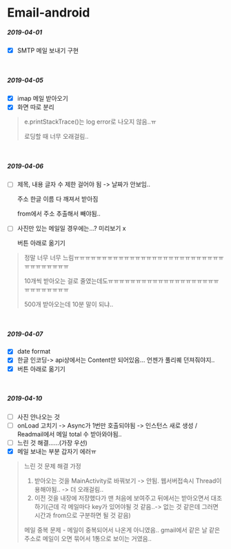 # Email-android

##### 2019-04-01

- [x] SMTP 메일 보내기 구현

<br/>

##### 2019-04-05

- [x] imap 메일 받아오기
- [x] 화면 따로 분리

>e.printStackTrace()는 log error로 나오지 않음..ㅠ
>
>로딩할 때 너무 오래걸림..

<br/>

##### 2019-04-06

- [ ] 제목, 내용 글자 수 제한 걸어야 됨 -> 날짜가 안보임..

  주소 한글 이름 다 깨져서 받아짐

  from에서 주소 추출해서 빼야됨..
- [ ] 사진만 있는 메일일 경우에는…? 미리보기 x 

  버튼 아래로 옮기기

> 정말 너무 너무 느림ㅠㅠㅠㅠㅠㅠㅠㅠㅠㅠㅠㅠㅠㅠㅠㅠㅠㅠㅠㅠㅠㅠㅠㅠㅠㅠㅠㅠㅠㅠㅠㅠㅠㅠㅠ
>
> 10개씩 받아오는 걸로 줄였는데도ㅠㅠㅠㅠㅠㅠㅠㅠㅠㅠㅠㅠㅠㅠㅠㅠㅠㅠㅠㅠㅠㅠㅠㅠㅠㅠㅠㅠ
>
> 500개 받아오는데 10분 말이 되냐..

<br/>

##### 2019-04-07

- [x] date format
- [x] 한글 인코딩-> api상에서는 Content만 되어있음… 언젠가 풀리퀘 던져줘야지..
- [x] 버튼 아래로 옮기기

<br/>

##### 2019-04-10

- [ ] 사진 안나오는 것
- [ ] onLoad 고치기 -> Async가 1번만 호출되야됨 -> 인스턴스 새로 생성 / Readmail에서 메일 total 수 받아와야됨..
- [ ] 느린 것 해결……(가장 우선)
- [x] 메일 보내는 부분 갑자기 에러ㅠ

> 느린 것 문제 해결 가정
>
> 1. 받아오는 것을 MainActivity로 바꿔보기 -> 안됨. 웹서버접속시 Thread이용해야됨.. -> 더 오래걸림..
> 2. 이전 것을 내장에 저장했다가 맨 처음에 보여주고 뒤에서는 받아오면서 대조하기(근데 각 메일마다 key가 있어야될 것 같음..-> 없는 것 같은데 그러면 시간과 from으로 구분하면 될 것 같음)
>
> 메일 중복 문제 - 메일이 중복되어서 나온게 아니였음.. gmail에서 같은 날 같은 주소로 메일이 오면 묶어서 1통으로 보이는 거였음..